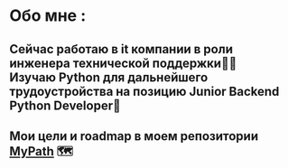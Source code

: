 # Обо мне :

 Сейчас работаю в it компании в роли инженера технической поддержки🧑‍💻  
 Изучаю Python для дальнейшего трудоустройства на позицию Junior Backend Python Developer🐍
---
## Мои цели и roadmap в моем репозитории [MyPath](https://github.com/MrProdeon/MyPath) 🗺️
